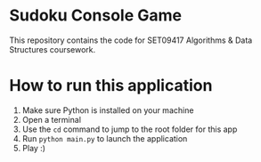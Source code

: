 # Sudoku Console Game
This repository contains the code for SET09417 Algorithms & Data Structures coursework.

# How to run this application
1. Make sure Python is installed on your machine
2. Open a terminal
3. Use the `cd` command to jump to the root folder for this app
4. Run `python main.py` to launch the application
5. Play :)